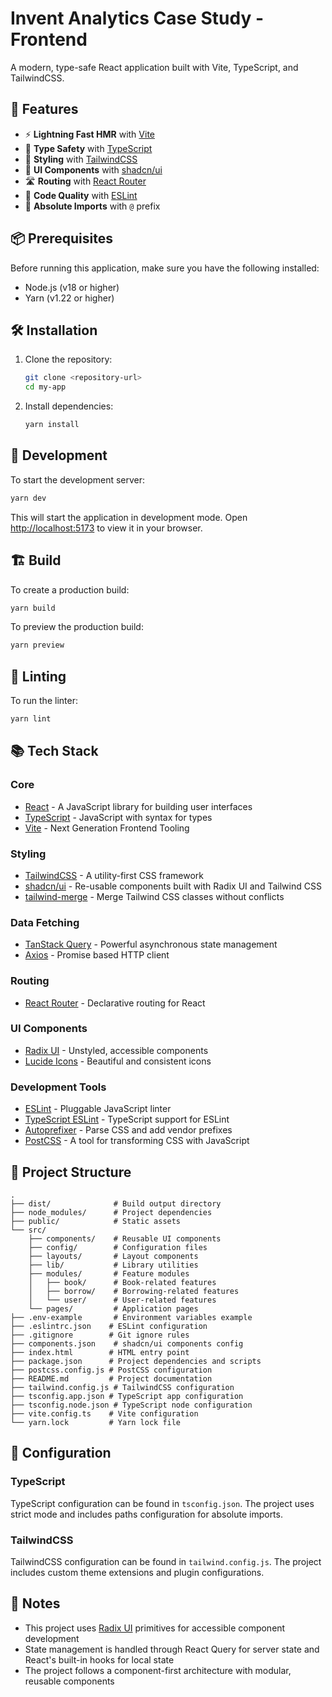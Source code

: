 # Invent Analytics Case Study - Frontend

A modern, type-safe React application built with Vite, TypeScript, and TailwindCSS.

## 🚀 Features

- ⚡️ **Lightning Fast HMR** with [Vite](https://vitejs.dev/)
- 💪 **Type Safety** with [TypeScript](https://www.typescriptlang.org/)
- 🎨 **Styling** with [TailwindCSS](https://tailwindcss.com/)
- 🧩 **UI Components** with [shadcn/ui](https://ui.shadcn.com/)
- 🛣️ **Routing** with [React Router](https://reactrouter.com/)
- 📏 **Code Quality** with [ESLint](https://eslint.org/)
- 🎯 **Absolute Imports** with `@` prefix

## 📦 Prerequisites

Before running this application, make sure you have the following installed:

- Node.js (v18 or higher)
- Yarn (v1.22 or higher)

## 🛠️ Installation

1. Clone the repository:

   ```bash
   git clone <repository-url>
   cd my-app
   ```

2. Install dependencies:
   ```bash
   yarn install
   ```

## 🚀 Development

To start the development server:

```bash
yarn dev
```

This will start the application in development mode. Open [http://localhost:5173](http://localhost:5173) to view it in your browser.

## 🏗️ Build

To create a production build:

```bash
yarn build
```

To preview the production build:

```bash
yarn preview
```

## 🧪 Linting

To run the linter:

```bash
yarn lint
```

## 📚 Tech Stack

### Core

- [React](https://react.dev/) - A JavaScript library for building user interfaces
- [TypeScript](https://www.typescriptlang.org/) - JavaScript with syntax for types
- [Vite](https://vitejs.dev/) - Next Generation Frontend Tooling

### Styling

- [TailwindCSS](https://tailwindcss.com/) - A utility-first CSS framework
- [shadcn/ui](https://ui.shadcn.com/) - Re-usable components built with Radix UI and Tailwind CSS
- [tailwind-merge](https://github.com/dcastil/tailwind-merge) - Merge Tailwind CSS classes without conflicts

### Data Fetching

- [TanStack Query](https://tanstack.com/query) - Powerful asynchronous state management
- [Axios](https://axios-http.com/) - Promise based HTTP client

### Routing

- [React Router](https://reactrouter.com/) - Declarative routing for React

### UI Components

- [Radix UI](https://www.radix-ui.com/) - Unstyled, accessible components
- [Lucide Icons](https://lucide.dev/) - Beautiful and consistent icons

### Development Tools

- [ESLint](https://eslint.org/) - Pluggable JavaScript linter
- [TypeScript ESLint](https://typescript-eslint.io/) - TypeScript support for ESLint
- [Autoprefixer](https://autoprefixer.github.io/) - Parse CSS and add vendor prefixes
- [PostCSS](https://postcss.org/) - A tool for transforming CSS with JavaScript

## 📁 Project Structure

```
.
├── dist/              # Build output directory
├── node_modules/      # Project dependencies
├── public/            # Static assets
└── src/
    ├── components/    # Reusable UI components
    ├── config/        # Configuration files
    ├── layouts/       # Layout components
    ├── lib/           # Library utilities
    ├── modules/       # Feature modules
    │   ├── book/      # Book-related features
    │   ├── borrow/    # Borrowing-related features
    │   └── user/      # User-related features
    └── pages/         # Application pages
├── .env-example       # Environment variables example
├── .eslintrc.json    # ESLint configuration
├── .gitignore        # Git ignore rules
├── components.json    # shadcn/ui components config
├── index.html        # HTML entry point
├── package.json      # Project dependencies and scripts
├── postcss.config.js # PostCSS configuration
├── README.md         # Project documentation
├── tailwind.config.js # TailwindCSS configuration
├── tsconfig.app.json # TypeScript app configuration
├── tsconfig.node.json # TypeScript node configuration
├── vite.config.ts    # Vite configuration
└── yarn.lock         # Yarn lock file
```

## 🔧 Configuration

### TypeScript

TypeScript configuration can be found in `tsconfig.json`. The project uses strict mode and includes paths configuration for absolute imports.

### TailwindCSS

TailwindCSS configuration can be found in `tailwind.config.js`. The project includes custom theme extensions and plugin configurations.

## 📝 Notes

- This project uses [Radix UI](https://www.radix-ui.com/) primitives for accessible component development
- State management is handled through React Query for server state and React's built-in hooks for local state
- The project follows a component-first architecture with modular, reusable components
